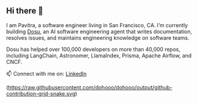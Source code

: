 ## Hi there 👋

<!--
**pavitrabhalla/pavitrabhalla** is a ✨ _special_ ✨ repository because its `README.md` (this file) appears on your GitHub profile.

Here are some ideas to get you started:

- 🔭 I’m currently working on ...
- 🌱 I’m currently learning ...
- 👯 I’m looking to collaborate on ...
- 🤔 I’m looking for help with ...
- 💬 Ask me about ...
- 📫 How to reach me: ...
- 😄 Pronouns: ...
- ⚡ Fun fact: ...
-->

I am Pavitra, a software engineer living in San Francisco, CA. I’m currently building [Dosu](https://dosu.dev), an AI software engineering agent that writes documentation, resolves issues, and maintains engineering knowledge on software teams.

Dosu has helped over 100,000 developers on more than 40,000 repos, including LangChain, Astronomer, LlamaIndex, Prisma, Apache Airflow, and CNCF.

📫 Connect with me on: [LinkedIn](https://www.linkedin.com/in/pavitrabhalla/)

(https://raw.githubusercontent.com/dohooo/dohooo/output/github-contribution-grid-snake.svg)

